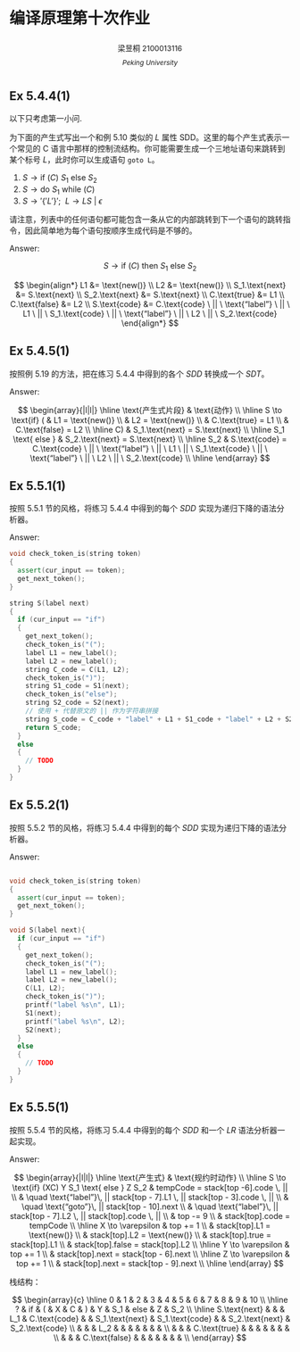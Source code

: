 # 编译原理第十次作业

<center>
  <div style='height:2mm;'></div>
  <div style="font-size:10pt;">梁昱桐 2100013116</div>
</center>

<center>
  <span style="font-size:9pt;line-height:9mm"><i>Peking University</i></span>
</center>

## Ex 5.4.4(1)

以下只考虑第一小问.

为下面的产生式写出一个和例 5.10 类似的 $L$ 属性 SDD。这里的每个产生式表示一个常见的 C 语言中那样的控制流结构。你可能需要生成一个三地址语句来跳转到某个标号 $L$，此时你可以生成语句 `goto L`。

1. $S \rightarrow \text{if } (C)\ S_1\ \text{else}\ S_2$
2. $S \rightarrow \text{do}\ S_1\ \text{while } (C)$
3. $S \rightarrow '\{' L '\}';\ \ L \rightarrow LS\ |\ \epsilon$

请注意，列表中的任何语句都可能包含一条从它的内部跳转到下一个语句的跳转指令，因此简单地为每个语句按顺序生成代码是不够的。

Answer:

$$
S \rightarrow \text{if } (C) \text{ then } S_1 \text{ else } S_2
$$

$$
\begin{align*}
L1 &= \text{new()} \\
L2 &= \text{new()} \\
S_1.\text{next} &= S.\text{next} \\
S_2.\text{next} &= S.\text{next} \\
C.\text{true} &= L1 \\
C.\text{false} &= L2 \\
S.\text{code} &= C.\text{code} \ || \ \text{“label”} \ || \ L1 \ || \ S_1.\text{code} \ || \ \text{“label”} \ || \ L2 \ || \ S_2.\text{code}
\end{align*}
$$

## Ex 5.4.5(1)

按照例 5.19 的方法，把在练习 5.4.4 中得到的各个 $SDD$ 转换成一个 $SDT$。

Answer:

$$
\begin{array}{|l|l|}
\hline
\text{产生式片段} & \text{动作} \\
\hline
S \to \text{if} ( 
  & L1 = \text{new()} \\
  & L2 = \text{new()} \\
  & C.\text{true} = L1 \\
  & C.\text{false} = L2 \\
\hline
C)
  & S_1.\text{next} = S.\text{next} \\
\hline
S_1 \text{ else }
  & S_2.\text{next} = S.\text{next} \\
\hline
S_2
  & S.\text{code} = C.\text{code} \ || \ \text{“label”} \ || \ L1 \ || \ S_1.\text{code} \ || \ \text{“label”} \ || \ L2 \ || \ S_2.\text{code} \\
\hline
\end{array}
$$

## Ex 5.5.1(1)

按照 5.5.1 节的风格，将练习 5.4.4 中得到的每个 $SDD$ 实现为递归下降的语法分析器。

Answer:

```cpp
void check_token_is(string token)
{
  assert(cur_input == token);
  get_next_token();
}

string S(label next)
{
  if (cur_input == "if")
  {
    get_next_token();
    check_token_is("(");
    label L1 = new_label();
    label L2 = new_label();
    string C_code = C(L1, L2);
    check_token_is(")");
    string S1_code = S1(next);
    check_token_is("else");
    string S2_code = S2(next);
    // 使用 + 代替原文的 || 作为字符串拼接
    string S_code = C_code + "label" + L1 + S1_code + "label" + L2 + S2_code;
    return S_code;
  }
  else
  {
    // TODO
  }
}
```

## Ex 5.5.2(1)

按照 5.5.2 节的风格，将练习 5.4.4 中得到的每个 $SDD$ 实现为递归下降的语法分析器。

Answer:

```cpp

void check_token_is(string token)
{
  assert(cur_input == token);
  get_next_token();
}

void S(label next){
  if (cur_input == "if")
  {
    get_next_token();
    check_token_is("(");
    label L1 = new_label();
    label L2 = new_label();
    C(L1, L2);
    check_token_is(")");
    printf("label %s\n", L1);
    S1(next);
    printf("label %s\n", L2);
    S2(next);
  }
  else
  {
    // TODO
  }
}
```

## Ex 5.5.5(1)

按照 5.5.4 节的风格，将练习 5.4.4 中得到的每个 $SDD$ 和一个 $LR$ 语法分析器一起实现。

Answer:

$$
\begin{array}{|l|l|}
\hline
\text{产生式} & \text{规约时动作} \\
\hline
S \to \text{if} (XC) Y S_1 \text{ else } Z S_2 
  & tempCode = stack[top -6].code \, || \\
  & \quad \text{“label”}\, || stack[top - 7].L1 \, || stack[top - 3].code \, || \\
  & \quad \text{“goto”}\, || stack[top - 10].next \\
  & \quad \text{“label”}\, || stack[top - 7].L2 \, || stack[top].code \, || \\
  & top -= 9 \\
  & stack[top].code = tempCode \\
\hline
X \to \varepsilon
  & top += 1 \\
  & stack[top].L1 = \text{new()} \\
  & stack[top].L2 = \text{new()} \\
  & stack[top].true = stack[top].L1 \\
  & stack[top].false = stack[top].L2 \\
\hline
Y \to \varepsilon
  & top += 1 \\
  & stack[top].next = stack[top - 6].next \\
\hline
Z \to \varepsilon
  & top += 1 \\
  & stack[top].next = stack[top - 9].next \\
\hline
\end{array}
$$

栈结构：

$$
\begin{array}{c}
\hline
0 & 1 & 2 & 3 & 4 & 5 & 6 & 7 & 8 & 9 & 10 \\
\hline
? & if & ( & X & C & ) & Y & S_1 & else & Z & S_2 \\
\hline
S.\text{next} & & & L_1 & C.\text{code} & & S_1.\text{next} & S_1.\text{code} & & S_2.\text{next} & S_2.\text{code} \\
 & & & L_2 & & & & & & & \\
 & & & C.\text{true} & & & & & & & \\
 & & & C.\text{false} & & & & & & & \\
\end{array}
$$